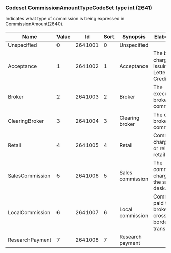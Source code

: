 ### Codeset CommissionAmountTypeCodeSet type int (2641)

Indicates what type of commission is being expressed in CommissionAmount(2640).

| Name            | Value | Id      | Sort | Synopsis         | Elaboration                                                    |
|-----------------|-------|---------|------|------------------|----------------------------------------------------------------|
| Unspecified     | 0     | 2641001 | 0    | Unspecified      |                                                                |
| Acceptance      | 1     | 2641002 | 1    | Acceptance       | The bank's charge for issuing a Letter of Credit.              |
| Broker          | 2     | 2641003 | 2    | Broker           | The executing broker's commission.                             |
| ClearingBroker  | 3     | 2641004 | 3    | Clearing broker  | The clearing broker's commission.                              |
| Retail          | 4     | 2641005 | 4    | Retail           | Commission charged by or related to retail sales.              |
| SalesCommission | 5     | 2641006 | 5    | Sales commission | The commission charged by the sales desk.                      |
| LocalCommission | 6     | 2641007 | 6    | Local commission | Commission paid to local broker in a cross-border transaction. |
| ResearchPayment | 7     | 2641008 | 7    | Research payment |                                                                |

